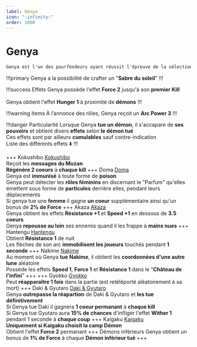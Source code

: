 ```yaml
---
label: Genya
icon: ":infinity:"
order: 1000
---
```


# Genya

```txt
Genya est l'un des pourfendeurs ayant réussit l'épreuve de la sélection finale 
```

!!!primary
Genya a la possibilité de crafter un "**Sabre du soleil**"
!!!

!!!success Effets
Genya possède l'effet **Force 2** jusqu'à son **premier Kill** <br>
<br>
Genya obtient l'effet **Hunger 1** à proximité de **démons**
!!!

!!!warning Items
À l’annonce des rôles, Genya reçoit un **Arc Power 3**
!!!

!!!danger Particularité
Lorsque Genya **tue un démon**, il s'accapare de **ses pouvoirs** et obtient divers **effets** selon **le démon tué** <br>
Ces effets sont par ailleurs **cumulables** sauf contre-indication <br>
Liste des différents effets :arrow_down:
!!!

+++ Kokushibo
[Kokushibo](../demon/kokushibo) <br>
Reçoit les **messages du Muzan** <br>
**Régénère 2 coeurs** à **chaque kill**
+++ Doma 
[Doma](../demon/demon) <br>
Genya est **immunisé** à toute forme de **poison** <br>
Genya peut détecter les **rôles féminins** en discernant le "Parfum" qu'elles émettent sous forme de **particules** derrière elles, pendant leurs déplacements <br>
Si genya tue une **femme** il gagne **un coeur** supplémentaire ainsi qu'un bonus de **2% de Force**
+++ Akaza
[Akaza](../demon/akaza) <br>
Genya obtient les effets **Résistance +1** et **Speed +1** en dessous de **3.5 coeurs** <br>
Genya **repousse au loin** ses ennemis quand il les frappe à **mains nues**
+++ Hantengu
[Hantengu](../demon/hantengu) <br>
Obtient **Résistance 1** de nuit <br>
Les flèches de son arc **immobilisent les joueurs** touchés pendant **1 seconde**
+++ Nakime
[Nakime](../demon/nakime) <br>
Au moment où Genya **tue Nakime**, il obtient les **coordonnées d'une autre lune** aléatoire <br>
Possède les effets **Speed 1**, **Force 1** et **Résistance 1** dans le "**Château de l'infini**"
+++
+++ Gyokko
[Gyokko](../demon/Gyokko) <br>
Peut **réapparaître 1 fois** dans la partie (est retéléporté aléatoirement à sa mort)
+++ Daki & Gyutaro
[Daki & Gyutaro](../demon/daki_gyutaro) <br>
Genya **outrepasse la réapartion** de Daki & Gyutaro et **les tue définitivement** <br>
Si Genya tue Daki il gagnera **1 coeur permanant** à **chaque kill** <br>
Si Genya tue Gyutaro aura **15% de chances** d'infliger l'effet **Wither 1** pendant 1 seconde à **chaque coup**
+++ Kaigaku
[Kaigaku](../demon/Kaigaku) <br>
__**Uniquement si Kaigaku choisit la camp Démon**__ <br>
Obtient l'effet **Force 2** permanant
+++ Démons inférieurs
Genya obtient un bonus de **1% de Force** à chaque **Démon inférieur tué**
+++



